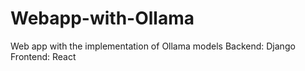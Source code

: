 # Webapp-with-Ollama
Web app with the implementation of Ollama models
Backend: Django
Frontend: React

